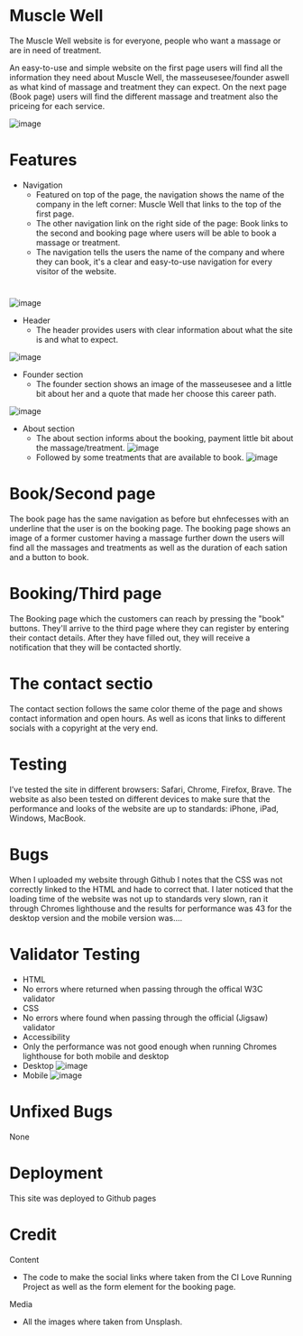 # Muscle Well
The Muscle Well website is for everyone, people who want a massage or are in need of treatment.

An easy-to-use and simple website on the first page users will find all the information they need about Muscle Well, the masseusesee/founder aswell as what kind of massage and treatment they can expect.
On the next page (Book page) users will find the different massage and treatment also the priceing for each service. 

![image](https://github.com/Wade-Possible/my-first-web/assets/137451269/22d2c904-6d69-439b-b154-2b3cc4a7faaf)

# Features
* Navigation
  * Featured on top of the page, the navigation shows the name of the company in the left corner: Muscle Well that links to the top of the first page.
  * The other navigation link on the right side of the page: Book links to the second and booking page where users will be able to book a massage or treatment.
  * The navigation tells the users the name of the company and where they can book, it's a clear and easy-to-use navigation for every visitor of the website.

# 
![image](https://github.com/Wade-Possible/my-first-web/assets/137451269/222319d7-0f70-4cba-8dcd-ed79d9f1f026)

* Header
  * The header provides users with clear information about what the site is and what to expect.

![image](https://github.com/Wade-Possible/my-first-web/assets/137451269/5d04f164-0309-428a-8cbc-60b70376d400)

* Founder section
  * The founder section shows an image of the masseusesee and a little bit about her and a quote that made her choose this career path.

![image](https://github.com/Wade-Possible/my-first-web/assets/137451269/9c0103db-3a0e-4c42-a4cd-121a441cdaf7)

* About section
  * The about section informs about the booking, payment little bit about the massage/treatment.
 ![image](https://github.com/Wade-Possible/my-first-web/assets/137451269/d5114b68-223e-4ecb-9fe9-e6a6842f086a)
  * Followed by some treatments that are available to book.
![image](https://github.com/Wade-Possible/my-first-web/assets/137451269/efc31db2-9b55-42ea-bdbd-c60399be14f1)

# Book/Second page 
The book page has the same navigation as before but ehnfecesses with an underline that the user is on the booking page.
The booking page shows an image of a former customer having a massage further down the users will find all the massages and treatments as well as the duration of each sation and a button to book.

# Booking/Third page
The Booking page which the customers can reach by pressing the "book" buttons. 
They'll arrive to the third page where they can register by entering their contact details.
After they have filled out, they will receive a notification that they will be contacted shortly.


# The contact sectio
The contact section follows the same color theme of the page and shows contact information and open hours.
As well as icons that links to different socials with a copyright at the very end.

# Testing
I’ve tested the site in different browsers: Safari, Chrome, Firefox, Brave.
The website as also been tested on different devices to make sure that the performance and looks of the website are up to standards: iPhone, iPad, Windows, MacBook. 

# Bugs
When I uploaded my website through Github I notes that the CSS was not correctly linked to the HTML and hade to correct that.
I later noticed that the loading time of the website was not up to standards very slown, ran it through Chromes lighthouse and the results for performance was 43 for the desktop version and the mobile version was....

# Validator Testing
* HTML
 * No errors where returned when passing through the offical W3C validator
* CSS
 * No errors where found when passing through the official (Jigsaw) validator
* Accessibility
 * Only the performance was not good enough when running Chromes lighthouse for both mobile and desktop
 * Desktop
![image](https://github.com/Wade-Possible/my-first-web/assets/137451269/4eee5697-e59b-427d-90d0-d2469b53319d)
 * Mobile
![image](https://github.com/Wade-Possible/my-first-web/assets/137451269/3e60506a-28c0-4e79-9a6c-57228c293f3a)


# Unfixed Bugs
None

# Deployment
This site was deployed to Github pages

# Credit 
Content
* The code to make the social links where taken from the CI Love Running Project as well as the form element for the booking page.

Media
* All the images where taken from Unsplash.



